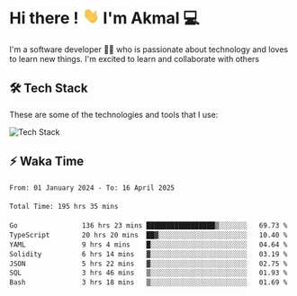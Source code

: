 # Hi there ! <img src="https://github.com/ABSphreak/ABSphreak/blob/master/gifs/Hi.gif" width="30"> I'm Akmal  💻

I'm a software developer 👨‍💻 who is passionate about technology and loves to learn new things. I'm excited to learn and collaborate with others

## 🛠️ Tech Stack

These are some of the technologies and tools that I use:

![Tech Stack](https://skillicons.dev/icons?i=typescript,nodejs,javascript,express,nest,sequelize,go,rabbitmq,python,solidity,react,vue,next,nuxtjs,webpack,vite,tailwindcss,bootstrap,css,scss,html,vercel,firebase,heroku,netlify,docker,postgresql,mongodb,redis,mysql,graphql,git,github,gitlab,vscode,figma,postman,pytorch,tensorflow,bash)

## ⚡ Waka Time
<!--START_SECTION:waka-->

```txt
From: 01 January 2024 - To: 16 April 2025

Total Time: 195 hrs 35 mins

Go                136 hrs 23 mins █████████████████▒░░░░░░░   69.73 %
TypeScript        20 hrs 20 mins  ██▓░░░░░░░░░░░░░░░░░░░░░░   10.40 %
YAML              9 hrs 4 mins    █░░░░░░░░░░░░░░░░░░░░░░░░   04.64 %
Solidity          6 hrs 14 mins   ▓░░░░░░░░░░░░░░░░░░░░░░░░   03.19 %
JSON              5 hrs 22 mins   ▓░░░░░░░░░░░░░░░░░░░░░░░░   02.75 %
SQL               3 hrs 46 mins   ▒░░░░░░░░░░░░░░░░░░░░░░░░   01.93 %
Bash              3 hrs 18 mins   ▒░░░░░░░░░░░░░░░░░░░░░░░░   01.69 %
```

<!--END_SECTION:waka-->



